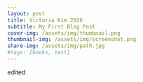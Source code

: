 ```yaml
---
layout: post
title: Victoria Kim 2026
subtitle: My First Blog Post
cover-img: /assets/img/thumbnail.png
thumbnail-img: /assets/img/screenshot.png
share-img: /assets/img/path.jpg
#tags: [books, test]
---
```


edited 



